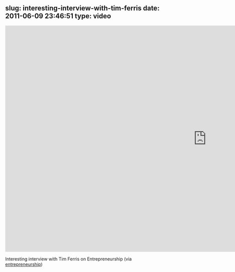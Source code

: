 slug: interesting-interview-with-tim-ferris
date: 2011-06-09 23:46:51
type: video
---

<iframe src="http://player.vimeo.com/video/23959108" width="1280" height="720" frameborder="0"></iframe>

Interesting interview with Tim Ferris on Entrepreneurship (via [entrepreneurship](http://vimeo.com/23959108))
